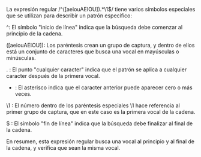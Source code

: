 La expresión regular /^([aeiouAEIOU]).*\1$/ tiene varios símbolos especiales que se utilizan para describir un patrón específico:

^: El símbolo "inicio de línea" indica que la búsqueda debe comenzar al principio de la cadena.

([aeiouAEIOU]): Los paréntesis crean un grupo de captura, y dentro de ellos está un conjunto de caracteres que busca una vocal en mayúsculas o minúsculas.

. : El punto "cualquier caracter" indica que el patrón se aplica a cualquier caracter después de la primera vocal.

* : El asterisco indica que el caracter anterior puede aparecer cero o más veces.

\1 : El número dentro de los paréntesis especiales \1 hace referencia al primer grupo de captura, que en este caso es la primera vocal de la cadena.

$ : El símbolo "fin de línea" indica que la búsqueda debe finalizar al final de la cadena.

En resumen, esta expresión regular busca una vocal al principio y al final de la cadena, y verifica que sean la misma vocal.